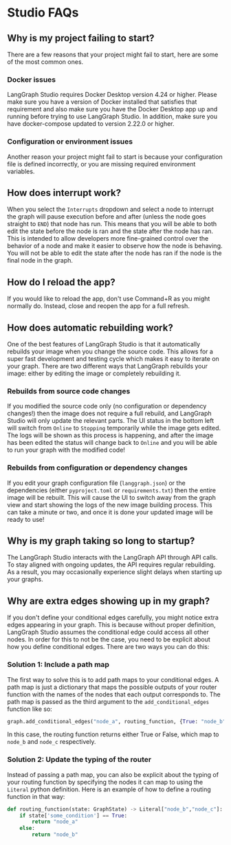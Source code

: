 # Studio FAQs

## Why is my project failing to start?

There are a few reasons that your project might fail to start, here are some of the most common ones.

### Docker issues

LangGraph Studio requires Docker Desktop version 4.24 or higher. Please make sure you have a version of Docker installed that satisfies that requirement and also make sure you have the Docker Desktop app up and running before trying to use LangGraph Studio. In addition, make sure you have docker-compose updated to version 2.22.0 or higher.

### Configuration or environment issues

Another reason your project might fail to start is because your configuration file is defined incorrectly, or you are missing required environment variables. 

## How does interrupt work?

When you select the `Interrupts` dropdown and select a node to interrupt the graph will pause execution before and after (unless the node goes straight to `END`) that node has run. This means that you will be able to both edit the state before the node is ran and the state after the node has ran. This is intended to allow developers more fine-grained control over the behavior of a node and make it easier to observe how the node is behaving. You will not be able to edit the state after the node has ran if the node is the final node in the graph.

## How do I reload the app?

If you would like to reload the app, don't use Command+R as you might normally do. Instead, close and reopen the app for a full refresh.

## How does automatic rebuilding work?

One of the best features of LangGraph Studio is that it automatically rebuilds your image when you change the source code. This allows for a super fast development and testing cycle which makes it easy to iterate on your graph. There are two different ways that LangGraph rebuilds your image: either by editing the image or completely rebuilding it.

### Rebuilds from source code changes

If you modified the source code only (no configuration or dependency changes!) then the image does not require a full rebuild, and LangGraph Studio will only update the relevant parts. The UI status in the bottom left will switch from `Online` to `Stopping` temporarily while the image gets edited. The logs will be shown as this process is happening, and after the image has been edited the status will change back to `Online` and you will be able to run your graph with the modified code!


### Rebuilds from configuration or dependency changes

If you edit your graph configuration file (`langgraph.json`) or the dependencies (either `pyproject.toml` or `requirements.txt`) then the entire image will be rebuilt. This will cause the UI to switch away from the graph view and start showing the logs of the new image building process. This can take a minute or two, and once it is done your updated image will be ready to use!

## Why is my graph taking so long to startup?

The LangGraph Studio interacts with the LangGraph API through API calls. To stay aligned with ongoing updates, the API requires regular rebuilding. As a result, you may occasionally experience slight delays when starting up your graphs.

## Why are extra edges showing up in my graph?

If you don't define your conditional edges carefully, you might notice extra edges appearing in your graph. This is because without proper definition, LangGraph Studio assumes the conditional edge could access all other nodes. In order for this to not be the case, you need to be explicit about how you define conditional edges. There are two ways you can do this:

### Solution 1: Include a path map

The first way to solve this is to add path maps to your conditional edges. A path map is just a dictionary that maps the possible outputs of your router function with the names of the nodes that each output corresponds to. The path map is passed as the third argument to the `add_conditional_edges` function like so:

```python
graph.add_conditional_edges("node_a", routing_function, {True: "node_b", False: "node_c"})
```

In this case, the routing function returns either True or False, which map to `node_b` and `node_c` respectively.

### Solution 2: Update the typing of the router

Instead of passing a path map, you can also be explicit about the typing of your routing function by specifying the nodes it can map to using the `Literal` python definition. Here is an example of how to define a routing function in that way:

```python
def routing_function(state: GraphState) -> Literal["node_b","node_c"]:
    if state['some_condition'] == True:
        return "node_a"
    else:
        return "node_b"
```

